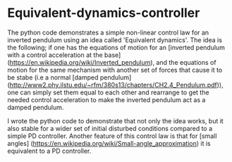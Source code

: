 # Equivalent-dynamics-controller
The python code demonstrates a simple non-linear control law for an inverted pendulum using an idea called 'Equivalent dynamics'. The idea is the following; if one has the equations of motion for an [inverted pendulum with a control acceleration at the base] (https://en.wikipedia.org/wiki/Inverted_pendulum), and the equations of motion for the same mechanism with another set of forces that cause it to be stabe (i.e a normal [damped pendulum] (http://www2.phy.ilstu.edu/~rfm/380s13/chapters/CH2.4_Pendulum.pdf)), one can simply set them equal to each other and rearrange to get the needed control acceleration to make the inverted pendulum act as a damped pendulum.

I wrote the python code to demonstrate that not only the idea works, but it also stable for a wider set of initial disturbed conditions compared to a simple PD controller. Another feature of this control law is that for [small angles] (https://en.wikipedia.org/wiki/Small-angle_approximation) it is equivalent to a PD controller.
